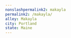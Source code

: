```yaml
---
﻿nonslashpermalink2: makayla
permalink2: /makayla/
alley: Makayla
city: Portland
state: Maine
---
```

